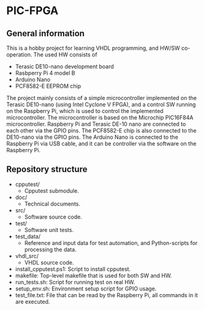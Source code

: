 # PIC-FPGA

## General information

This is a hobby project for learning VHDL programming, and HW/SW co-operation. The used HW consists of

- Terasic DE10-nano development board
- Rasbperry Pi 4 model B
- Arduino Nano
- PCF8582-E EEPROM chip

The project mainly consists of a simple microcontroller implemented on the Terasic DE10-nano (using Intel Cyclone V FPGA), and a control SW running on the Raspberry Pi, which is used to control the implemented microcontroller. The microcontroller is based on the Microchip PIC16F84A microcontroller. Raspberry Pi and Terasic DE-10 nano are connected to each other via the GPIO pins. The PCF8582-E chip is also connected to the DE10-nano via the GPIO pins. The Arduino Nano is connected to the Raspberry Pi via USB cable, and it can be controller via the software on the Raspberry Pi.

## Repository structure

- cpputest/
    - Cpputest submodule.
- doc/
    - Technical documents.
- src/
    - Software source code.
- test/
    - Software unit tests.
- test_data/
    - Reference and input data for test automation, and Python-scripts for processing the data.
- vhdl_src/
    - VHDL source code.
- install_cpputest.ps1: Script to install cpputest.
- makefile: Top-level makefile that is used for both SW and HW.
- run_tests.sh: Script for running test on real HW.
- setup_env.sh: Environment setup script for GPIO usage.
- test_file.txt: File that can be read by the Raspberry Pi, all commands in it are executed.

